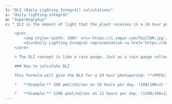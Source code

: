 ```yaml
---
t: "DLI (Daily Lighting Integral) calculations"
s: "daily-lighting-integral"
a: "SuperAngryGuy"
c: "_DLI is the amount of light that the plant receives in a 24 hour period._ The unit of measurement is mol/m2/day or 'moles per square meter per day'. This usually only counts the top light, and intracanopy or side lighting can greatly increase these numbers. DLI does not take in to account that as the intensity of the light increases in PPFD that the photosynthetic efficiency of the plant decreases.

    <pre>
        <img style='width: 100%' src='https://i.imgur.com/FbiClOM.jpg'/>
        <div>Daily Lighting Integral representation <a href='https://dutchlightinginnovations.com/blog/daily-light-integral/'>(source)</a></div>
    </pre>

    > The DLI concept is like a rain gauge. Just as a rain gauge collects the total rain in a particular location over a period of time, so **DLI measures the total amount of PAR received in a day**. Growers can use light meters to measure the number of light photons that accumulate in a square meter over a 24-hour period. DLI is an important variable to measure because _it influences plant growth, development, yield, and quality_. For example, DLI can influence the root and shoot growth of seedlings and cuttings, plant quality (such as branching, flower number and stem thickness), and timing. Torres, Ariana and Lopez, Roberto. [Measuring Daily Light Integral in a Greenhouse.](https://www.extension.purdue.edu/extmedia/HO/HO-238-W.pdf) Purdue University

    ### How to calculate DLI

    This formula will give the DLI for a 24 hour photoperiod: **(PPFD/100) * 8.6**. Following this logic you can multiply the result with the percentage of light on time per day: the formula will be **((PPFD/100) * 8.6) * (% hours on per 24 hours)**. As a reference, there is a Standford study that determined that lettuce does best at around a DLI of 17 or 17 moles of photons per square meter per day.

    *   **Example:** 200 µmol/m2/sec on 18 hours per day. (200/100=2) (2 * 8.6=17.2) (17.2 * 0.75=12.9 mol/m2/day)

    *   **Example:** 1200 µmol/m2/sec on 12 hours per day. (1200/100=12) (12 * 8.6=103.2) (103.2 * 0.50=51.6 mol/m2/day)"
---
```

